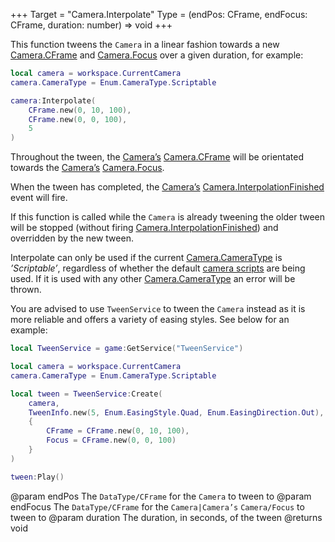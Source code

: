 +++
Target = "Camera.Interpolate"
Type = (endPos: CFrame, endFocus: CFrame, duration: number) => void
+++

This function tweens the `Camera` in a linear fashion towards a new [Camera.CFrame](https://developer.roblox.com/api-reference/property/Camera/CFrame) and [Camera.Focus](https://developer.roblox.com/api-reference/property/Camera/Focus) over a given duration, for example:```lualocal camera = workspace.CurrentCameracamera.CameraType = Enum.CameraType.Scriptablecamera:Interpolate(	CFrame.new(0, 10, 100),	CFrame.new(0, 0, 100),	5)```Throughout the tween, the [Camera’s](https://developer.roblox.com/api-reference/class/Camera) [Camera.CFrame](https://developer.roblox.com/api-reference/property/Camera/CFrame) will be orientated towards the [Camera’s](https://developer.roblox.com/api-reference/class/Camera) [Camera.Focus](https://developer.roblox.com/api-reference/property/Camera/Focus).When the tween has completed, the [Camera’s](https://developer.roblox.com/api-reference/class/Camera) [Camera.InterpolationFinished](https://developer.roblox.com/api-reference/event/Camera/InterpolationFinished) event will fire.If this function is called while the `Camera` is already tweening the older tween will be stopped (without firing [Camera.InterpolationFinished](https://developer.roblox.com/api-reference/event/Camera/InterpolationFinished)) and overridden by the new tween.Interpolate can only be used if the current [Camera.CameraType](https://developer.roblox.com/api-reference/property/Camera/CameraType) is *’Scriptable’*, regardless of whether the default [camera scripts][1] are being used. If it is used with any other [Camera.CameraType](https://developer.roblox.com/api-reference/property/Camera/CameraType) an error will be thrown.You are advised to use `TweenService` to tween the `Camera` instead as it is more reliable and offers a variety of easing styles. See below for an example:```lualocal TweenService = game:GetService("TweenService")local camera = workspace.CurrentCameracamera.CameraType = Enum.CameraType.Scriptablelocal tween = TweenService:Create(	camera,	TweenInfo.new(5, Enum.EasingStyle.Quad, Enum.EasingDirection.Out),	{		CFrame = CFrame.new(0, 10, 100),		Focus = CFrame.new(0, 0, 100)	})tween:Play()```[1]: http://robloxdev.com/articles/Movement-and-camera-controls@param endPos The `DataType/CFrame` for the `Camera` to tween to@param endFocus The `DataType/CFrame`  for the `Camera|Camera’s` `Camera/Focus` to tween to@param duration The duration, in seconds, of the tween@returns void